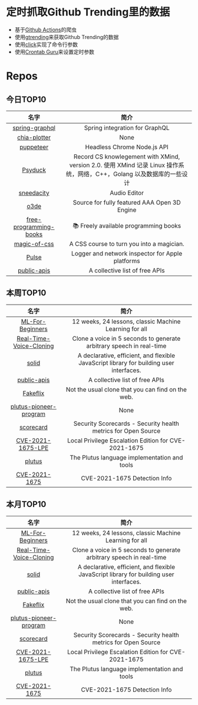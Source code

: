 # 定时抓取Github Trending里的数据
* 基于[Github Actions](https://docs.github.com/en/actions)的爬虫
* 使用[gtrending](https://github.com/hedythedev/gtrending)来获取Github Trending的数据
* 使用[click](https://github.com/pallets/click)实现了命令行参数
* 使用[Crontab Guru](https://crontab.guru/)来设置定时参数

# Repos
## 今日TOP10 
<!-- START OF DAILY_TOP10_REPOS -->
| 名字 | 简介 |
| :----: | :----: |
| [spring-graphql](https://github.com/spring-projects/spring-graphql) | Spring integration for GraphQL |
| [chia-plotter](https://github.com/madMAx43v3r/chia-plotter) | None |
| [puppeteer](https://github.com/puppeteer/puppeteer) | Headless Chrome Node.js API |
| [Psyduck](https://github.com/SmartKeyerror/Psyduck) | Record CS knowlegement with XMind, version 2.0. 使用 XMind 记录 Linux 操作系统，网络，C++，Golang 以及数据库的一些设计 |
| [sneedacity](https://github.com/Sneeds-Feed-and-Seed/sneedacity) | Audio Editor |
| [o3de](https://github.com/o3de/o3de) | Source for fully featured AAA Open 3D Engine |
| [free-programming-books](https://github.com/EbookFoundation/free-programming-books) | 📚 Freely available programming books |
| [magic-of-css](https://github.com/adamschwartz/magic-of-css) | A CSS course to turn you into a magician. |
| [Pulse](https://github.com/kean/Pulse) | Logger and network inspector for Apple platforms |
| [public-apis](https://github.com/public-apis/public-apis) | A collective list of free APIs |
<!-- END OF DAILY_TOP10_REPOS -->

## 本周TOP10
<!-- START OF WEEKLY_TOP10_REPOS -->
| 名字 | 简介 |
| :----: | :----: |
| [ML-For-Beginners](https://github.com/microsoft/ML-For-Beginners) | 12 weeks, 24 lessons, classic Machine Learning for all |
| [Real-Time-Voice-Cloning](https://github.com/CorentinJ/Real-Time-Voice-Cloning) | Clone a voice in 5 seconds to generate arbitrary speech in real-time |
| [solid](https://github.com/solidjs/solid) | A declarative, efficient, and flexible JavaScript library for building user interfaces. |
| [public-apis](https://github.com/public-apis/public-apis) | A collective list of free APIs |
| [Fakeflix](https://github.com/Th3Wall/Fakeflix) | Not the usual clone that you can find on the web. |
| [plutus-pioneer-program](https://github.com/input-output-hk/plutus-pioneer-program) | None |
| [scorecard](https://github.com/ossf/scorecard) | Security Scorecards - Security health metrics for Open Source |
| [CVE-2021-1675-LPE](https://github.com/hlldz/CVE-2021-1675-LPE) | Local Privilege Escalation Edition for CVE-2021-1675 |
| [plutus](https://github.com/input-output-hk/plutus) | The Plutus language implementation and tools |
| [CVE-2021-1675](https://github.com/LaresLLC/CVE-2021-1675) | CVE-2021-1675 Detection Info |
<!-- END OF WEEKLY_TOP10_REPOS -->

## 本月TOP10
<!-- START OF MONTHLY_TOP10_REPOS -->
| 名字 | 简介 |
| :----: | :----: |
| [ML-For-Beginners](https://github.com/microsoft/ML-For-Beginners) | 12 weeks, 24 lessons, classic Machine Learning for all |
| [Real-Time-Voice-Cloning](https://github.com/CorentinJ/Real-Time-Voice-Cloning) | Clone a voice in 5 seconds to generate arbitrary speech in real-time |
| [solid](https://github.com/solidjs/solid) | A declarative, efficient, and flexible JavaScript library for building user interfaces. |
| [public-apis](https://github.com/public-apis/public-apis) | A collective list of free APIs |
| [Fakeflix](https://github.com/Th3Wall/Fakeflix) | Not the usual clone that you can find on the web. |
| [plutus-pioneer-program](https://github.com/input-output-hk/plutus-pioneer-program) | None |
| [scorecard](https://github.com/ossf/scorecard) | Security Scorecards - Security health metrics for Open Source |
| [CVE-2021-1675-LPE](https://github.com/hlldz/CVE-2021-1675-LPE) | Local Privilege Escalation Edition for CVE-2021-1675 |
| [plutus](https://github.com/input-output-hk/plutus) | The Plutus language implementation and tools |
| [CVE-2021-1675](https://github.com/LaresLLC/CVE-2021-1675) | CVE-2021-1675 Detection Info |
<!-- END OF MONTHLY_TOP10_REPOS -->

